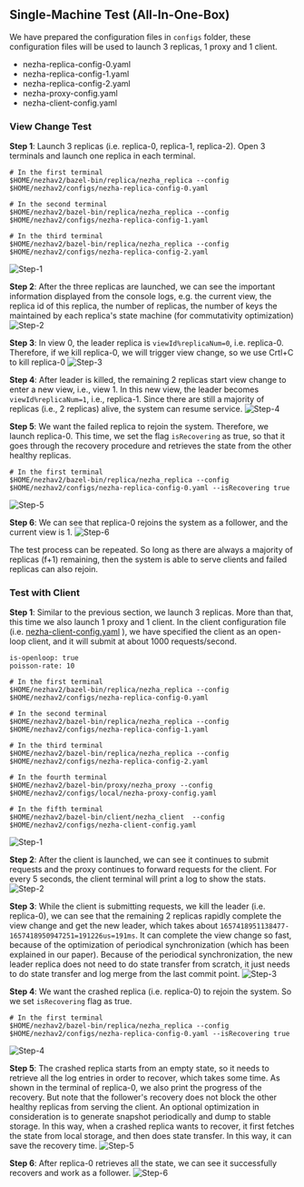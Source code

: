 
## Single-Machine Test (All-In-One-Box)
We have prepared the configuration files in ```configs``` folder, these configuration files will be used to launch 3 replicas, 1 proxy and 1 client.

- nezha-replica-config-0.yaml 
- nezha-replica-config-1.yaml
- nezha-replica-config-2.yaml
- nezha-proxy-config.yaml
- nezha-client-config.yaml

### View Change Test
**Step 1**: Launch 3 replicas (i.e. replica-0, replica-1, replica-2). Open 3 terminals and launch one replica in each terminal.
```
# In the first terminal
$HOME/nezhav2/bazel-bin/replica/nezha_replica --config $HOME/nezhav2/configs/nezha-replica-config-0.yaml

# In the second terminal
$HOME/nezhav2/bazel-bin/replica/nezha_replica --config $HOME/nezhav2/configs/nezha-replica-config-1.yaml

# In the third terminal
$HOME/nezhav2/bazel-bin/replica/nezha_replica --config $HOME/nezhav2/configs/nezha-replica-config-2.yaml

```

![Step-1](figs/nezha-vr-test-figs/step-1.png)

**Step 2**: After the three replicas are launched, we can see the important information displayed from the console logs, e.g. the current view, the replica id of this replica, the number of replicas, the number of keys the maintained by each replica's state machine (for commutativity optimization)
![Step-2](figs/nezha-vr-test-figs/step-2.png)

**Step 3**: In view 0, the leader replica is ```viewId%replicaNum=0```, i.e. replica-0. Therefore, if we kill replica-0, we will trigger view change, so we use Crtl+C to kill replica-0
![Step-3](figs/nezha-vr-test-figs/step-3.png)


**Step 4**: After leader is killed, the remaining 2 replicas start view change to enter a new view, i.e., view 1. In this new view, the leader becomes ```viewId%replicaNum=1```, i.e., replica-1. Since there are still a majority of replicas (i.e., 2 replicas) alive, the system can resume service.
![Step-4](figs/nezha-vr-test-figs/step-4.png)

**Step 5**: We want the failed replica to rejoin the system. Therefore, we launch replica-0. This time, we set the flag ```isRecovering``` as true, so that it goes through the recovery procedure and retrieves the state from the other healthy replicas.
```
# In the first terminal 
$HOME/nezhav2/bazel-bin/replica/nezha_replica --config $HOME/nezhav2/configs/nezha-replica-config-0.yaml --isRecovering true
```

![Step-5](figs/nezha-vr-test-figs/step-5.png)

**Step 6**: We can see that replica-0 rejoins the system as a follower, and the current view is 1.
![Step-6](figs/nezha-vr-test-figs/step-6.png)


The test process can be repeated. So long as there are always a majority of replicas (f+1) remaining, then the system is able to serve clients and failed replicas can also rejoin. 

### Test with Client

**Step 1**: Similar to the previous section, we launch 3 replicas. More than that, this time we also launch 1 proxy and 1 client. In the client configuration file (i.e. [nezha-client-config.yaml](configs/nezha-client-config.yaml) ), we have specified the client as an open-loop client, and it will submit at about 1000 requests/second.
```
is-openloop: true
poisson-rate: 10
```

```
# In the first terminal
$HOME/nezhav2/bazel-bin/replica/nezha_replica --config $HOME/nezhav2/configs/nezha-replica-config-0.yaml

# In the second terminal
$HOME/nezhav2/bazel-bin/replica/nezha_replica --config $HOME/nezhav2/configs/nezha-replica-config-1.yaml

# In the third terminal
$HOME/nezhav2/bazel-bin/replica/nezha_replica --config $HOME/nezhav2/configs/nezha-replica-config-2.yaml

# In the fourth terminal
$HOME/nezhav2/bazel-bin/proxy/nezha_proxy --config $HOME/nezhav2/configs/local/nezha-proxy-config.yaml

# In the fifth terminal
$HOME/nezhav2/bazel-bin/client/nezha_client  --config $HOME/nezhav2/configs/nezha-client-config.yaml

```


![Step-1](figs/nezha-test-with-client/step-1.png)


**Step 2**: After the client is launched, we can see it continues to submit requests and the proxy continues to forward requests for the client. For every 5 seconds, the client terminal will print a log to show the stats.
![Step-2](figs/nezha-test-with-client/step-2.png)

**Step 3**: While the client is submitting requests, we kill the leader (i.e. replica-0), we can see that the remaining 2 replicas rapidly complete the view change and get the new leader, which takes about ```1657418951138477-1657418950947251=191226us=191ms```. It can complete the view change so fast, because of the optimization of periodical synchronization (which has been explained in our paper). Because of the periodical synchronization, the new leader replica does not need to do state transfer from scratch, it just needs to do state transfer and log merge from the last commit point. 
![Step-3](figs/nezha-test-with-client/step-3.png)



**Step 4**: We want the crashed replica (i.e. replica-0) to rejoin the system. So we set ```isRecovering``` flag as true. 

```
# In the first terminal
$HOME/nezhav2/bazel-bin/replica/nezha_replica --config $HOME/nezhav2/configs/nezha-replica-config-0.yaml --isRecovering true
```

![Step-4](figs/nezha-test-with-client/step-4.png)


**Step 5**: The crashed replica starts from an empty state, so it needs to retrieve all the log entries in order to recover, which takes some time. As shown in the terminal of replica-0, we also print the progress of the recovery. But note that the follower's recovery does not block the other healthy replicas from serving the client. An optional optimization in consideration is to generate snapshot periodically and dump to stable storage. In this way, when a crashed replica wants to recover, it first fetches the state from local storage, and then does state transfer. In this way, it can save the recovery time. 
![Step-5](figs/nezha-test-with-client/step-5.png)


**Step 6**: After replica-0 retrieves all the state, we can see it successfully recovers and work as a follower.
![Step-6](figs/nezha-test-with-client/step-6.png)